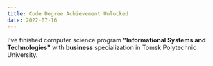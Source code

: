 ```yaml
---
title: Code Degree Achievement Unlocked
date: 2022-07-16
---
```


I've finished computer science program **"Informational Systems and Technologies"** with **business** specialization in Tomsk Polytechnic University.
